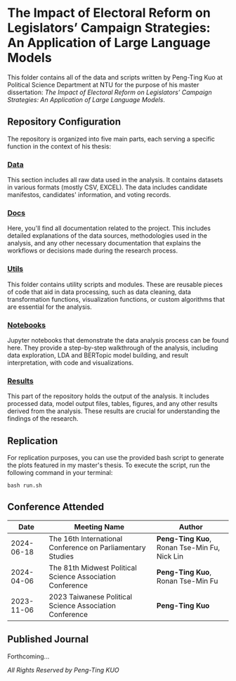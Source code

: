 # The Impact of Electoral Reform on Legislators’ Campaign Strategies: An Application of Large Language Models

This folder contains all of the data and scripts written by Peng-Ting Kuo at Political Science Department at NTU for the purpose of his master dissertation: *The Impact of Electoral Reform on Legislators’ Campaign Strategies: An Application of Large Language Models*. 

## Repository Configuration

The repository is organized into five main parts, each serving a specific function in the context of his thesis:

### [Data](./Data)
This section includes all raw data used in the analysis. It contains datasets in various formats (mostly CSV, EXCEL). The data includes candidate manifestos, candidates' information, and voting records.

### [Docs](./Docs)
Here, you'll find all documentation related to the project. This includes detailed explanations of the data sources, methodologies used in the analysis, and any other necessary documentation that explains the workflows or decisions made during the research process.

### [Utils](./Utils)
This folder contains utility scripts and modules. These are reusable pieces of code that aid in data processing, such as data cleaning, data transformation functions, visualization functions, or custom algorithms that are essential for the analysis.

### [Notebooks](./Notebooks)
Jupyter notebooks that demonstrate the data analysis process can be found here. They provide a step-by-step walkthrough of the analysis, including data exploration, LDA and BERTopic model building, and result interpretation, with code and visualizations.

### [Results](./Results)
This part of the repository holds the output of the analysis. It includes processed data, model output files, tables, figures, and any other results derived from the analysis. These results are crucial for understanding the findings of the research.

## Replication
For replication purposes, you can use the provided bash script to generate the plots featured in my master's thesis. To execute the script, run the following command in your terminal:
```
bash run.sh
```

## Conference Attended

| Date       | Meeting Name         | Author           |
|------------|----------------------|------------------|
| 2024-06-18  | The 16th International Conference on Parliamentary Studies  | **Peng-Ting Kuo**, Ronan Tse-Min Fu, Nick Lin    |
| 2024-04-06  | The 81th Midwest Political Science Association Conference  | **Peng-Ting Kuo**, Ronan Tse-Min Fu    |
| 2023-11-06  | 2023 Taiwanese Political Science Association Conference  | **Peng-Ting Kuo**    |


## Published Journal 
Forthcoming...


*All Rights Reserved by Peng-Ting KUO*
